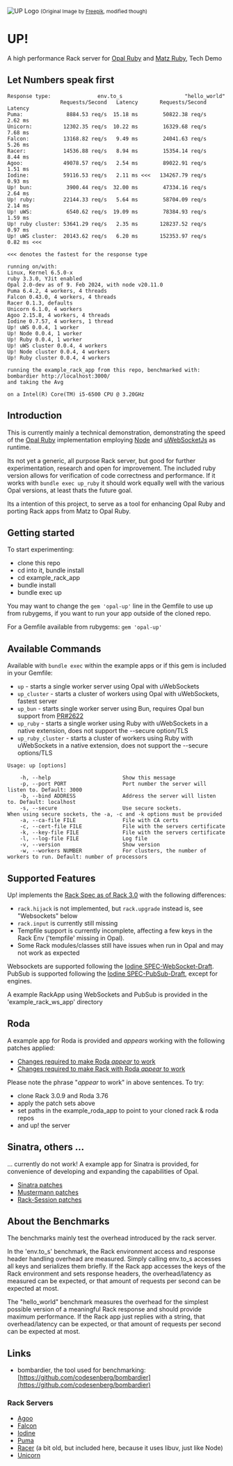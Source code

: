 <img src="https://raw.githubusercontent.com/janbiedermann/up/master/up_logo.svg" alt="UP Logo">
<small>(Original Image by <a href="https://www.freepik.com/free-vector/colorful-arrows_715199.htm#query=up&position=3&from_view=search&track=sph&uuid=63f9eddf-02a6-4e5c-8178-8cfa507ee33d">Freepik</a>, modified though)</small>

# UP!

A high performance Rack server for [Opal Ruby](https://opalrb.com/) and [Matz Ruby](https://www.ruby-lang.org/), Tech Demo

## Let Numbers speak first

```
Response type:               env.to_s                    "hello_world"
                 Requests/Second   Latency       Requests/Second   Latency
Puma:              8884.53 req/s  15.18 ms        50822.38 req/s   2.62 ms
Unicorn:          12302.35 req/s  10.22 ms        16329.68 req/s   7.68 ms
Falcon:           13168.82 req/s   9.49 ms        24041.63 req/s   5.26 ms
Racer:            14536.88 req/s   8.94 ms        15354.14 req/s   8.44 ms
Agoo:             49078.57 req/s   2.54 ms        89022.91 req/s   1.51 ms
Iodine:           59116.53 req/s   2.11 ms <<<   134267.79 req/s   0.93 ms
Up! bun:           3900.44 req/s  32.00 ms        47334.16 req/s   2.64 ms
Up! ruby:         22144.33 req/s   5.64 ms        58704.09 req/s   2.14 ms
Up! uWS:           6540.62 req/s  19.09 ms        78384.93 req/s   1.59 ms
Up! ruby cluster: 53641.29 req/s   2.35 ms       128237.52 req/s   0.97 ms
Up! uWS cluster:  20143.62 req/s   6.20 ms       152353.97 req/s   0.82 ms <<<

<<< denotes the fastest for the response type

running on/with:
Linux, Kernel 6.5.0-x
ruby 3.3.0, YJit enabled
Opal 2.0-dev as of 9. Feb 2024, with node v20.11.0
Puma 6.4.2, 4 workers, 4 threads
Falcon 0.43.0, 4 workers, 4 threads
Racer 0.1.3, defaults
Unicorn 6.1.0, 4 workers
Agoo 2.15.8, 4 workers, 4 threads
Iodine 0.7.57, 4 workers, 1 thread
Up! uWS 0.0.4, 1 worker
Up! Node 0.0.4, 1 worker
Up! Ruby 0.0.4, 1 worker
Up! uWS cluster 0.0.4, 4 workers
Up! Node cluster 0.0.4, 4 workers
Up! Ruby cluster 0.0.4, 4 workers

running the example_rack_app from this repo, benchmarked with:
bombardier http://localhost:3000/
and taking the Avg

on a Intel(R) Core(TM) i5-6500 CPU @ 3.20GHz
```

## Introduction

This is currently mainly a technical demonstration, demonstrating the speed of the [Opal Ruby](https://github.com/opal/opal) implementation employing [Node](https://nodejs.org/en) and [uWebSocketJs](https://github.com/uNetworking/uWebSockets.js) as runtime.

Its not yet a generic, all purpose Rack server, but good for further experimentation, research and open for improvement. The included ruby version allows for verification of code correctness and performance. If it works with `bundle exec up_ruby` it should work equally well with the various Opal versions, at least thats the future goal.

Its a intention of this project, to serve as a tool for enhancing Opal Ruby and porting Rack apps from Matz to Opal Ruby.

## Getting started

To start experimenting:
- clone this repo
- cd into it, bundle install
- cd example_rack_app
- bundle install
- bundle exec up

You may want to change the `gem 'opal-up'` line in the Gemfile to use up from rubygems, if you want to run your app outside of the cloned repo.

For a Gemfile available from rubygems:
`gem 'opal-up'`

## Available Commands

Available with `bundle exec` within the example apps or if this gem is included in your Gemfile:

- `up` - starts a single worker server using Opal with uWebSockets
- `up_cluster` - starts a cluster of workers using Opal with uWebSockets, fastest server
- `up_bun` - starts single worker server using Bun, requires Opal bun support from [PR#2622](https://github.com/opal/opal/pull/2622)
- `up_ruby` - starts a single worker using Ruby with uWebSockets in a native extension, does not support the --secure option/TLS
- `up_ruby_cluster` - starts a cluster of workers using Ruby with uWebSockets in a native extension, does not support the --secure options/TLS

```
Usage: up [options]

    -h, --help                       Show this message
    -p, --port PORT                  Port number the server will listen to. Default: 3000
    -b, --bind ADDRESS               Address the server will listen to. Default: localhost
    -s, --secure                     Use secure sockets.
When using secure sockets, the -a, -c and -k options must be provided
    -a, --ca-file FILE               File with CA certs
    -c, --cert-file FILE             File with the servers certificate
    -k, --key-file FILE              File with the servers certificate
    -l, --log-file FILE              Log file
    -v, --version                    Show version
    -w, --workers NUMBER             For clusters, the number of workers to run. Default: number of processors
```
## Supported Features

Up! implements the [Rack Spec as of Rack 3.0](https://github.com/rack/rack/blob/main/SPEC.rdoc) with the following differences:
- `rack.hijack` is not implemented, but `rack.upgrade` instead is, see "Websockets" below
- `rack.input` is currently still missing
- Tempfile support is currently incomplete, affecting a few keys in the Rack Env ('tempfile' missing in Opal).
- Some Rack modules/classes still have issues when run in Opal and may not work as expected

Websockets are supported following the [Iodine SPEC-WebSocket-Draft](https://github.com/boazsegev/iodine/blob/master/SPEC-WebSocket-Draft.md).
PubSub is supported following the [Iodine SPEC-PubSub-Draft](https://github.com/boazsegev/iodine/blob/master/SPEC-PubSub-Draft.md), except for engines.

A example RackApp using WebSockets and PubSub is provided in the 'example_rack_ws_app' directory

## Roda

A example app for Roda is provided and _appears_ working with the following patches applied:

- [Changes required to make Roda _appear_ to work](https://github.com/jeremyevans/roda/compare/master...janbiedermann:roda:master)
- [Changes required to make Rack with Roda _appear_ to work](https://github.com/janbiedermann/rack/commit/1dadea0f9813c2df94715052d2277af13f7d0c0c)

Please note the phrase "_appear_ to work" in above sentences.
To try:
- clone Rack 3.0.9 and Roda 3.76
- apply the patch sets above
- set paths in the example_roda_app to point to your cloned rack & roda repos
- and up! the server

## Sinatra, others ...

... currently do not work! A example app for Sinatra is provided, for convenience of developing and expanding the capabilities of Opal.

- [Sinatra patches](https://github.com/sinatra/sinatra/compare/main...janbiedermann:sinatra:main)
- [Mustermann patches](https://github.com/sinatra/mustermann/compare/main...janbiedermann:mustermann:main)
- [Rack-Session patches](https://github.com/rack/rack-session/compare/main...janbiedermann:rack-session:main)

## About the Benchmarks

The benchmarks mainly test the overhead introduced by the rack server. 

In the 'env.to_s' benchmark, the Rack environment access and response header handling overhead are measured. Simply calling env.to_s accesses all keys and serializes them briefly. If the Rack app accesses the keys of the Rack environment and sets response headers, the overhead/latency as measured can be expected, or that amount of requests per second can be expected at most.

The "hello_world" benchmark measures the overhead for the simplest possible version of a meaningful Rack response and should provide maximum performance. If the Rack app just replies with a string, that overhead/latency can be expected, or that amount of requests per second can be expected at most.

## Links

- bombardier, the tool used for benchmarking: [https://github.com/codesenberg/bombardier](https://github.com/codesenberg/bombardier)

### Rack Servers

- [Agoo](https://github.com/ohler55/agoo)
- [Falcon](https://github.com/socketry/falcon)
- [Iodine](https://github.com/boazsegev/iodine)
- [Puma](https://github.com/puma/puma)
- [Racer](https://rubygems.org/gems/racer) (a bit old, but included here, because it uses libuv, just like Node)
- [Unicorn](https://yhbt.net/unicorn/)
